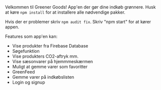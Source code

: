 Velkommen til Greener Goods! App'en der gør dine indkøb grønnere.
Husk at køre `npm install` for at installere alle nødvendige pakker.

Hvis der er problemer skriv `npm audit fix`.
Skriv "npm start" for at kører appen. 


Features som app'en kan:
- Vise produkter fra Firebase Database
- Søgefunktion
- Vise produkters CO2-aftryk mm. 
- Vise sæsonvarer på hjemmmeskærmen
- Muligt at gemme varer som favoritter
- GreenFeed
- Gemme varer på indkøbslisten
- Login og signup


